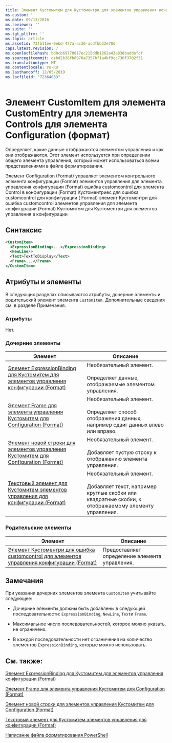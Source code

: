 ```yaml
---
title: Элемент Кустомитем для Кустоментри для элементов управления конфигурации (Format) | Документация Майкрософт
ms.custom: ''
ms.date: 09/13/2016
ms.reviewer: ''
ms.suite: ''
ms.tgt_pltfrm: ''
ms.topic: article
ms.assetid: 73fb11ee-0ebd-477a-ac36-acdfbb32e70d
caps.latest.revision: 7
ms.openlocfilehash: bd0cb69770817ec215ddb1862a43a838baddefcf
ms.sourcegitcommit: debd2b38fb8070a7357bf1a4bf9cc736f3702f31
ms.translationtype: MT
ms.contentlocale: ru-RU
ms.lasthandoff: 12/05/2019
ms.locfileid: "72364033"
---
```

# <a name="customitem-element-for-customentry-for-controls-for-configuration-format"></a>Элемент CustomItem для элемента CustomEntry для элемента Controls для элемента Configuration (формат)

Определяет, какие данные отображаются элементом управления и как они отображаются. Этот элемент используется при определении общего элемента управления, который может использоваться всеми представлениями в файле форматирования.

Элемент Configuration (Format) управляет элементом контрольного элемента конфигурации (Format) элементов управления для элемента управления конфигурации (Format) ошибка customcontrol для элемента Control в конфигурации (Format) Кустоментриес для ошибка customcontrol для конфигурации ( Format) элемент Кустоментри для ошибка customcontrol элементов управления для элемента конфигурации (Format) Кустомитем для Кустоментри для элементов управления в конфигурации

## <a name="syntax"></a>Синтаксис

```xml
<CustomItem>
  <ExpressionBinding>...</ExpressionBinding>
  <NewLine/>
  <Text>TextToDisplay</Text>
  <Frame>...</Frame>
</CustomItem>
```

## <a name="attributes-and-elements"></a>Атрибуты и элементы

В следующих разделах описываются атрибуты, дочерние элементы и родительский элемент элемента `CustomItem`. Дополнительные сведения см. в разделе Примечания.

### <a name="attributes"></a>Атрибуты

Нет.

### <a name="child-elements"></a>Дочерние элементы

|Элемент|Описание|
|-------------|-----------------|
|[Элемент ExpressionBinding для Кустомитем для элементов управления конфигурации (Format)](./expressionbinding-element-for-customitem-for-controls-for-configuration-format.md)|Необязательный элемент.<br /><br /> Определяет данные, отображаемые элементом управления.|
|[Элемент Frame для элемента управления Кустомитем для Configuration (Format)](./frame-element-for-customitem-for-controls-for-configuration-format.md)|Необязательный элемент.<br /><br /> Определяет способ отображения данных, например сдвиг данных влево или вправо.|
|[Элемент новой строки для элементов управления Кустомитем для Configuration (Format)](./newline-element-for-customitem-for-controls-for-configuration-format.md)|Необязательный элемент.<br /><br /> Добавляет пустую строку к отображению элемента управления.|
|[Текстовый элемент для Кустомитем элементов управления для конфигурации (Format)](./text-element-for-customitem-for-controls-for-configuration-format.md)|Необязательный элемент.<br /><br /> Добавляет текст, например круглые скобки или квадратные скобки, к отображаемому элементу управления.|

### <a name="parent-elements"></a>Родительские элементы

|Элемент|Описание|
|-------------|-----------------|
|[Элемент Кустоментри для ошибка customcontrol для элементов управления конфигурации (Format)](./customentry-element-for-customcontrol-for-controls-for-configuration-format.md)|Предоставляет определение элемента управления.|

## <a name="remarks"></a>Замечания

При указании дочерних элементов элемента `CustomItem` учитывайте следующее:

- Дочерние элементы должны быть добавлены в следующей последовательности: `ExpressionBinding`, `NewLine`, `Text`и `Frame`.

- Максимальное число последовательностей, которое можно указать, не ограничено.

- В каждой последовательности нет ограничения на количество элементов `ExpressionBinding`, которые можно использовать.

## <a name="see-also"></a>См. также:

[Элемент ExpressionBinding для Кустомитем для элементов управления конфигурации (Format)](./expressionbinding-element-for-customitem-for-controls-for-configuration-format.md)

[Элемент Frame для элемента управления Кустомитем для Configuration (Format)](./frame-element-for-customitem-for-controls-for-configuration-format.md)

[Элемент новой строки для элементов управления Кустомитем для Configuration (Format)](./newline-element-for-customitem-for-controls-for-configuration-format.md)

[Текстовый элемент для Кустомитем элементов управления для конфигурации (Format)](./text-element-for-customitem-for-controls-for-configuration-format.md)

[Написание файла форматирования PowerShell](./writing-a-powershell-formatting-file.md)
